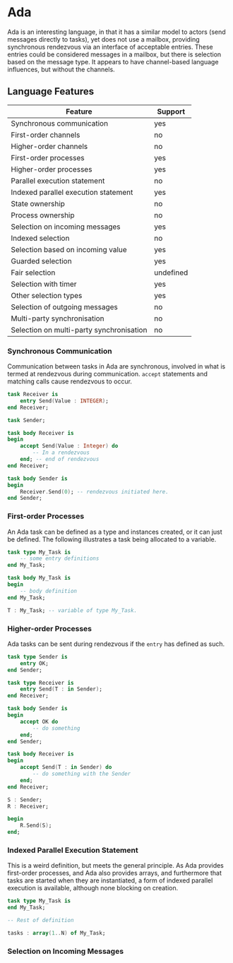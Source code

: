 # Ada

Ada is an interesting language, in that it has a similar model to actors (send messages directly to tasks), yet does not use a mailbox, providing synchronous rendezvous via an interface of acceptable entries.  These entries could be considered messages in a mailbox, but there is selection based on the message type.  It appears to have channel-based language influences, but without the channels.

## Language Features

| Feature                                   | Support   |
| ----------------------------------------- | --------- |
| Synchronous communication                 | yes       |
| First-order channels                      | no        |
| Higher-order channels                     | no        |
| First-order processes                     | yes       |
| Higher-order processes                    | yes       |
| Parallel execution statement              | no        |
| Indexed parallel execution statement      | yes       |
| State ownership                           | no        |
| Process ownership                         | no        |
| Selection on incoming messages            | yes       |
| Indexed selection                         | no        |
| Selection based on incoming value         | yes       |
| Guarded selection                         | yes       |
| Fair selection                            | undefined |
| Selection with timer                      | yes       |
| Other selection types                     | yes       |
| Selection of outgoing messages            | no        |
| Multi-party synchronisation               | no        |
| Selection on multi-party synchronisation  | no        |

### Synchronous Communication

Communication between tasks in Ada are synchronous, involved in what is termed at rendezvous during communication.  ```accept``` statements and matching calls cause rendezvous to occur.

```ada
task Receiver is
    entry Send(Value : INTEGER);
end Receiver;

task Sender;

task body Receiver is
begin
    accept Send(Value : Integer) do
        -- In a rendezvous
    end; -- end of rendezvous
end Receiver;

task body Sender is
begin
    Receiver.Send(0); -- rendezvous initiated here.
end Sender;
```

### First-order Processes

An Ada task can be defined as a type and instances created, or it can just be defined.  The following illustrates a task being allocated to a variable.

```ada
task type My_Task is
    -- some entry definitions
end My_Task;

task body My_Task is
begin
    -- body definition
end My_Task;

T : My_Task; -- variable of type My_Task.
```

### Higher-order Processes

Ada tasks can be sent during rendezvous if the ```entry``` has defined as such.

```ada
task type Sender is
    entry OK;
end Sender;

task type Receiver is
    entry Send(T : in Sender);
end Receiver;

task body Sender is
begin
    accept OK do
        -- do something
    end;
end Sender;

task body Receiver is
begin
    accept Send(T : in Sender) do
        -- do something with the Sender
    end;
end Receiver;

S : Sender;
R : Receiver;

begin
    R.Send(S);
end;
```

### Indexed Parallel Execution Statement

This is a weird definition, but meets the general principle.  As Ada provides first-order processes, and Ada also provides arrays, and furthermore that tasks are started when they are instantiated, a form of indexed parallel execution is available, although none blocking on creation.

```ada
task type My_Task is
end My_Task;

-- Rest of definition

tasks : array(1..N) of My_Task;
```

### Selection on Incoming Messages